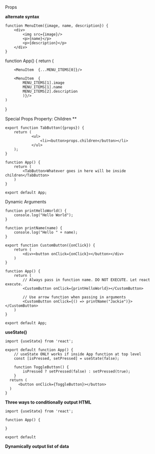 
Props


**alternate syntax**
```
function MenuItem({image, name, description}) {
	<div>
		<img src={image}/>
		<p>{name}</p>
		<p>{description}</p>
	</div> 
}

```

function App() {
	return (
	
		<MenuItem  {...MENU_ITEMS[0]}/>
		
		<MenuItem  {
			MENU_ITEMS[1].image
			MENU_ITEMS[1].name
			MENU_ITEMS[2].description
			)}/>
	)
}



Special Props Property\: Children **

```
export function TabButton({props}) {
	return (
			<ul>
				<li><button>props.children</button></li>
			</ul>
	);
}

function App() {
	return (
		<TabButton>Whatever goes in here will be inside children</TabButton>
	)
}

export default App;

```


Dynamic Arguments 
```
function printHelloWorld() {
	console.log("Hello World");
}

function printName(name) {
	console.log("Hello " + name);
}

export function CustomButton({onClick}) {
	return (
		<div><button onClick={onClick}></button></div>
	)
}

function App() {
	return (
		// Always pass in function name. DO NOT EXECUTE. Let react execute.
		<CustomButton onClick={printHelloWorld}></CustomButton>

		// Use arrow function when passing in arguments
		<CustomButton onClick={() => printName("Jackie")}></CustomButton>
	)
}

export default App;
```


**useState()**
```
import {useState} from 'react';

export default function App() {
	// useState ONLY works if inside App function at top level
	const [isPressed, setPressed] = useState(false);

	function ToggleButton() {
		isPressed ? setPressed(false) : setPressed(true);
	}
  return (
	  <button onClick={ToggleButton}></button>
  )
}
```

**Three ways to conditionally output HTML**
```
import {useState} from 'react';

function App() {

}

export default 
```

**Dynamically output list of data**